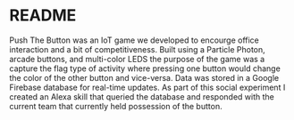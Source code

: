 # README #

Push The Button was an IoT game we developed to encourge office interaction and a bit
of competitiveness. Built using a Particle Photon, arcade buttons, and multi-color LEDS the
purpose of the game was a capture the flag type of activity where pressing one button would
change the color of the other button and vice-versa. Data was stored in a Google Firebase
database for real-time updates. As part of this social experiment I created an Alexa skill that
queried the database and responded with the current team that currently held possession of
the button.
